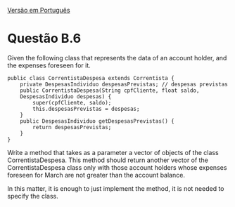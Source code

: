 [Versão em Português](Enunciado.md)

# Questão B.6

Given the following class that represents the data of an account holder, and the expenses foreseen for it.

```
public class CorrentistaDespesa extends Correntista {
    private DespesasIndividuo despesasPrevistas; // despesas previstas
    public CorrentistaDespesa(String cpfCliente, float saldo,
    DespesasIndividuo despesas) {
        super(cpfCliente, saldo);
        this.despesasPrevistas = despesas;
    }
    public DespesasIndividuo getDespesasPrevistas() {
        return despesasPrevistas;
    }
}
```
Write a method that takes as a parameter a vector of objects of the class CorrentistaDespesa. This method should return another vector of the CorrentistaDespesa class only with those account holders whose expenses foreseen for March are not greater than the account balance.

In this matter, it is enough to just implement the method, it is not needed to specify the class.